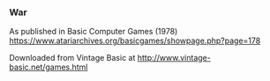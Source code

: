 ### War

As published in Basic Computer Games (1978)
https://www.atariarchives.org/basicgames/showpage.php?page=178

Downloaded from Vintage Basic at
http://www.vintage-basic.net/games.html
